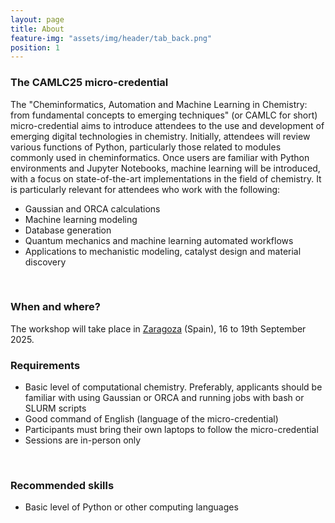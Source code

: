 ```yaml
---
layout: page
title: About
feature-img: "assets/img/header/tab_back.png"
position: 1
---
```


### The CAMLC25 micro-credential
<p align="justify">

The "Cheminformatics, Automation and Machine Learning in Chemistry: from fundamental concepts to emerging techniques" (or CAMLC for short) micro-credential aims to introduce attendees to the use and development of emerging digital technologies in chemistry. Initially, attendees will review various functions of Python, particularly those related to modules commonly used in cheminformatics. Once users are familiar with Python environments and Jupyter Notebooks, machine learning will be introduced, with a focus on state-of-the-art implementations in the field of chemistry. It is particularly relevant for attendees who work with the following:</p>

* Gaussian and ORCA calculations<br>
* Machine learning modeling<br>
* Database generation<br>
* Quantum mechanics and machine learning automated workflows<br>
* Applications to mechanistic modeling, catalyst design and material discovery<br>

<br>

### When and where?

The workshop will take place in <a href='https://www.google.es/maps/?q=Zaragoza&ll=41.6533852,-0.8884661&hl=en'>Zaragoza</a> (Spain), 16 to 19th September 2025. 

### Requirements

* Basic level of computational chemistry. Preferably, applicants should be familiar with using Gaussian or ORCA and running jobs with bash or SLURM scripts
* Good command of English (language of the micro-credential)
* Participants must bring their own laptops to follow the micro-credential
* Sessions are in-person only

<br>

### Recommended skills

* Basic level of Python or other computing languages

<br>
